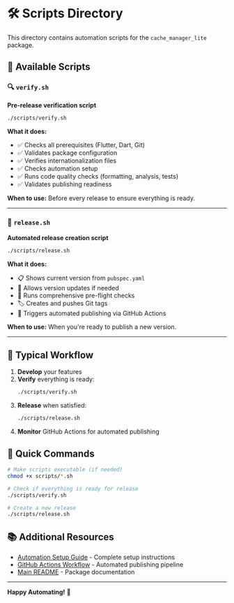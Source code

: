 # 🛠️ Scripts Directory

This directory contains automation scripts for the `cache_manager_lite` package.

## 📜 Available Scripts

### 🔍 `verify.sh`

**Pre-release verification script**

```bash
./scripts/verify.sh
```

**What it does:**

- ✅ Checks all prerequisites (Flutter, Dart, Git)
- ✅ Validates package configuration
- ✅ Verifies internationalization files
- ✅ Checks automation setup
- ✅ Runs code quality checks (formatting, analysis, tests)
- ✅ Validates publishing readiness

**When to use:** Before every release to ensure everything is ready.

---

### 🚀 `release.sh`

**Automated release creation script**

```bash
./scripts/release.sh
```

**What it does:**

- 📋 Shows current version from `pubspec.yaml`
- 🔄 Allows version updates if needed
- 🧪 Runs comprehensive pre-flight checks
- 🏷️ Creates and pushes Git tags
- 🚀 Triggers automated publishing via GitHub Actions

**When to use:** When you're ready to publish a new version.

---

## 🔄 Typical Workflow

1. **Develop** your features
2. **Verify** everything is ready:
   ```bash
   ./scripts/verify.sh
   ```
3. **Release** when satisfied:
   ```bash
   ./scripts/release.sh
   ```
4. **Monitor** GitHub Actions for automated publishing

## 🎯 Quick Commands

```bash
# Make scripts executable (if needed)
chmod +x scripts/*.sh

# Check if everything is ready for release
./scripts/verify.sh

# Create a new release
./scripts/release.sh
```

## 📚 Additional Resources

- [Automation Setup Guide](../AUTOMATION_SETUP.md) - Complete setup instructions
- [GitHub Actions Workflow](../.github/workflows/publish.yml) - Automated publishing pipeline
- [Main README](../README.md) - Package documentation

---

**Happy Automating!** 🚀

